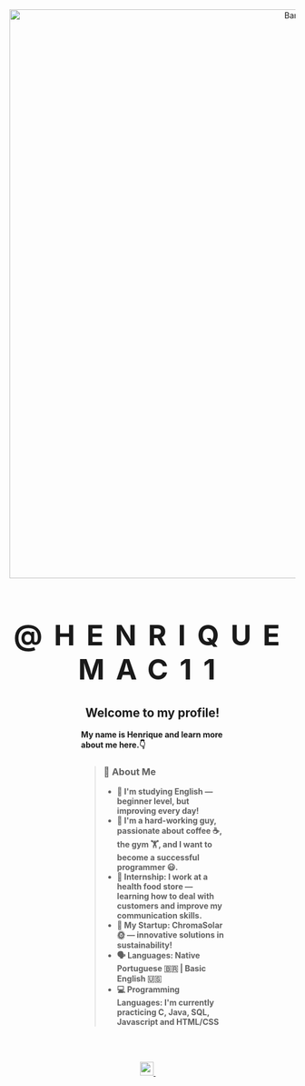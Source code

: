 <div align="center">
  <img src="https://github.com/user-attachments/assets/060db278-3a1d-4030-8435-54f4de53ef67" alt="Banner" width="1000">
   <h1 style="font-size: 50px; font-weight: 900; text-transform: uppercase; letter-spacing: 20px;"><strong>@Henriquemac11<strong></h1>
</div>

<div style="width: 50%; margin: 0 auto; text-align: left;">
  <h2 style="text-align: center;">Welcome to my profile!</h2>
  <p><strong>My name is Henrique and learn more about me here.👇</strong></p>
  
<blockquote>
  <h3>👋 About Me</h3>
  <ul>
    <li>📖 I'm studying <strong>English</strong> — beginner level, but improving every day!</li>
    <li>💬 I'm a <strong>hard-working guy</strong>, passionate about <strong>coffee ☕, the gym 🏋️</strong>, and I want to become a <strong>successful programmer 😃</strong>.</li>
    <li>💼 <strong>Internship:</strong> I work at a health food store — learning how to deal with customers and improve my communication skills. </li>
    <li>🚀 <strong>My Startup:</strong> <strong>ChromaSolar 🌞</strong> — innovative solutions in sustainability!</li>
    <li>🗣️ <strong>Languages:</strong> Native Portuguese 🇧🇷 | Basic English 🇺🇸</li>
    <li>💻 <strong>Programming Languages:</strong> I'm currently practicing C, Java, SQL, Javascript and HTML/CSS</li>
  </ul>
</blockquote>

<br><br>

<div align="center">

  <a href="https://www.instagram.com/heenriquemaciel/" alt="Instagram">
    <img src="https://logoyab.com/wp-content/uploads/2023/12/%D9%84%D9%88%DA%AF%D9%88-%D8%A7%DB%8C%D9%86%D8%B3%D8%AA%D8%A7%DA%AF%D8%B1%D8%A7%D9%85-1030x1030.png" width="24" height="24" />
  </a> &nbsp;&nbsp;&nbsp;&nbsp;&nbsp;
  
<div/>

